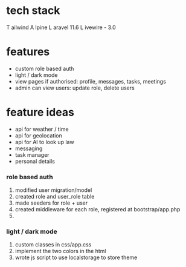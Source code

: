 # tech stack

T ailwind
A lpine
L aravel 11.6
L ivewire - 3.0


# features

- custom role based auth
- light / dark mode
- view pages if authorised: profile, messages, tasks, meetings
- admin can view users: update role, delete users


# feature ideas

- api for weather / time
- api for geolocation
- api for AI to look up law
- messaging 
- task manager
- personal details


### role based auth

1. modified user migration/model
2. created role and user_role table
3. made seeders for role + user
4. created middleware for each role, registered at bootstrap/app.php
5. 


### light / dark mode

1. custom classes in css/app.css
2. implement the two colors in the html
3. wrote js script to use localstorage to store theme


